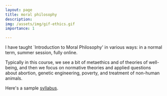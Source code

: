 ```yaml
---
layout: page
title: moral philosophy
description: 
img: /assets/img/gif-ethics.gif
importance: 1

---
```


I have taught `Introduction to Moral Philosophy' in various ways: in a normal term, summer session, fully online. 

Typically in this course, we see a bit of metaethics and of theories of well-being, and then we focus on normative theories and applied questions about abortion, genetic engineering, poverty, and treatment of non-human animals. 

Here's a sample [syllabus](/assets/pdf/Syllabus-knowledge-and-reality.pdf). 



<div class="row">
    <div class="col-sm mt-3 mt-md-0">
        <a href=""> 
        <img class="img-fluid rounded z-depth-1" src="{{ '/assets/img/gif-ethics.gif' | relative_url }}" alt="" title="gif functionalism"/>
        </a>
    </div>
</div>
<div class="caption">
    
</div>

